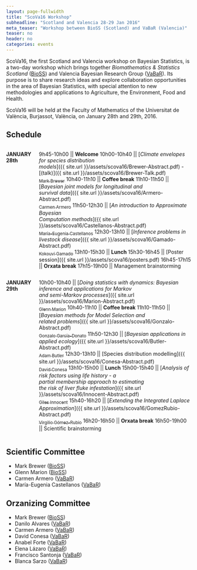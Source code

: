 ```yaml
---
layout: page-fullwidth
title: "ScoVa16 Workshop"
subheadline: "Scotland and Valencia 28-29 Jan 2016"
meta_teaser: "Workshop between BioSS (Scotland) and VaBaR (Valencia)"
teaser: no
header: no
categories: events
---
```


ScoVa16, the first Scotland and Valencia workshop on Bayesian Statistics, is a two-day workshop which brings together *Biomathematics & Statistics Scotland* ([BioSS](http://www.bioss.ac.uk/)) and Valencia Bayesian Research Group ([VaBaR](http://vabar.github.io/)). Its purpose is to share research ideas and explore collaboration opportunities in the area of Bayesian Statistics, with special attention to new methodologies and applications to Agriculture, the Environment, Food and Health. 

ScoVa16 will be held at the Faculty of Mathematics of the Universitat de València, Burjassot, València, on January 28th and 29th, 2016.

## Schedule

<div class="row" markdown="1">
  <div class="small-12 medium-6 columns" markdown="1">

**JANUARY 28th**

9h45-10h00 || **Welcome**
10h00-10h40 || [_Climate envelopes for species distribution_ <br> _models_]({{ site.url }}/assets/scova16/Brewer-Abstract.pdf) - [(talk)]({{ site.url }}/assets/scova16/Brewer-Talk.pdf) <br>[<sub>Mark Brewer</sub>](http://www.bioss.ac.uk/people/markb.html)
10h40-11h10 || **Coffee break**
11h10-11h50 || [_Bayesian joint models for longitudinal and_ <br> _survival data_]({{ site.url }}/assets/scova16/Armero-Abstract.pdf)<br>[<sub>Carmen Armero</sub>](http://www.uv.es/armero/)
11h50-12h30 || [_An introduction to Approximate Bayesian_ <br> _Computation methods_]({{ site.url }}/assets/scova16/Castellanos-Abstract.pdf)<br>[<sub>María-Eugenia Castellanos</sub>](https://gestion2.urjc.es/curriculum/pdicv?id=maria.castellanos)
12h30-13h10 || [_Inference problems in livestock disease_]({{ site.url }}/assets/scova16/Gamado-Abstract.pdf)<br>[<sub>Kokouvi Gamado</sub>](http://www.bioss.ac.uk/people/kokouvi.html)
13h10-15h30 || **Lunch**
15h30-16h45 || [Poster session]({{ site.url }}/assets/scova16/posters.pdf)
16h45-17h15 || **Orxata break**
17h15-19h00 || Management brainstorming

  </div>
  <div class="small-12 medium-6 columns" markdown="1">

**JANUARY 29th**
	
10h00-10h40 || [_Doing statistics with dynamics: Bayesian_ <br> _inference and applications for Markov_ <br> _and semi-Markov processes_]({{ site.url }}/assets/scova16/Marion-Abstract.pdf)<br>[<sub>Glenn Marion</sub>](http://www.bioss.ac.uk/people/glenn.html)
10h40-11h10 || **Coffee break**
11h10-11h50 || [_Bayesian methods for Model Selection and_ <br> _related problems_]({{ site.url }}/assets/scova16/Gonzalo-Abstract.pdf)<br>[<sub>Gonzalo García-Donato</sub>](http://www.uclm.es/profesorado/garcia-donato/)
11h50-12h30 || [_Bayesian applications in applied ecology_]({{ site.url }}/assets/scova16/Butler-Abstract.pdf)<br>[<sub>Adam Butler</sub>](http://www.bioss.ac.uk/people/adam.html)
12h30-13h10 || [Species distribution modelling]({{ site.url }}/assets/scova16/Conesa-Abstract.pdf)<br>[<sub>David Conesa</sub>](http://www.geeitema.org/conesa/)
13h10-15h00 || **Lunch** 
15h00-15h40 || [_Analysis of risk factors using life history - a_ <br> _partial membership approach to estimating_ <br> _the risk of liver fluke infestation_]({{ site.url }}/assets/scova16/Innocent-Abstract.pdf)<br>[<sub>Giles Innocent</sub>](http://www.bioss.ac.uk/people/giles.html)
15h40-16h20 || [_Extending the Integrated Laplace Approximation_]({{ site.url }}/assets/scova16/GomezRubio-Abstract.pdf) <br>[<sub>Virgilio Gómez-Rubio</sub>](http://www.uclm.es/profesorado/vgomez/)
16h20-16h50 || **Orxata break**
16h50-19h00 || Scientific brainstorming

  </div>
</div>
  
## Scientific Committee

* Mark Brewer ([BioSS](http://www.bioss.ac.uk/))
* Glenn Marion ([BioSS](http://www.bioss.ac.uk/))
* Carmen Armero ([VaBaR](http://vabar.github.io/))
* María-Eugenia Castellanos ([VaBaR](http://vabar.github.io/))

## Orzanizing Committee

* Mark Brewer ([BioSS](http://www.bioss.ac.uk/))
* Danilo Alvares ([VaBaR](http://vabar.github.io/))
* Carmen Armero ([VaBaR](http://vabar.github.io/))
* David Conesa ([VaBaR](http://vabar.github.io/))
* Anabel Forte ([VaBaR](http://vabar.github.io/))
* Elena Lázaro ([VaBaR](http://vabar.github.io/))
* Francisco Santonja ([VaBaR](http://vabar.github.io/))
* Blanca Sarzo ([VaBaR](http://vabar.github.io/))
